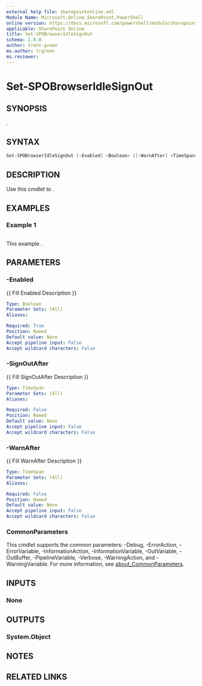 ```yaml
---
external help file: sharepointonline.xml
Module Name: Microsoft.Online.SharePoint.PowerShell
online version: https://docs.microsoft.com/powershell/module/sharepoint-online/set-spobrowseridlesignout
applicable: SharePoint Online
title: Set-SPOBrowserIdleSignOut
schema: 2.0.0
author: trent-green
ms.author: trgreen
ms.reviewer:
---
```


# Set-SPOBrowserIdleSignOut

## SYNOPSIS

.

## SYNTAX

```powershell
Set-SPOBrowserIdleSignOut [-Enabled] <Boolean> [[-WarnAfter] <TimeSpan>] [[-SignOutAfter] <TimeSpan>] [<CommonParameters>]
```

## DESCRIPTION

Use this cmdlet to .

## EXAMPLES

### Example 1

```powershell

```

This example .

## PARAMETERS

### -Enabled

{{ Fill Enabled Description }}

```yaml
Type: Boolean
Parameter Sets: (All)
Aliases:

Required: True
Position: Named
Default value: None
Accept pipeline input: False
Accept wildcard characters: False
```

### -SignOutAfter

{{ Fill SignOutAfter Description }}

```yaml
Type: TimeSpan
Parameter Sets: (All)
Aliases:

Required: False
Position: Named
Default value: None
Accept pipeline input: False
Accept wildcard characters: False
```

### -WarnAfter

{{ Fill WarnAfter Description }}

```yaml
Type: TimeSpan
Parameter Sets: (All)
Aliases:

Required: False
Position: Named
Default value: None
Accept pipeline input: False
Accept wildcard characters: False
```

### CommonParameters

This cmdlet supports the common parameters: -Debug, -ErrorAction, -ErrorVariable, -InformationAction, -InformationVariable, -OutVariable, -OutBuffer, -PipelineVariable, -Verbose, -WarningAction, and -WarningVariable. For more information, see [about_CommonParameters](http://go.microsoft.com/fwlink/?LinkID=113216).

## INPUTS

### None

## OUTPUTS

### System.Object

## NOTES

## RELATED LINKS
